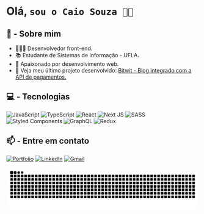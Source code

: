 # Olá, ```sou o Caio Souza 👋🏻 ```

## 📝 - Sobre mim
- 👨🏽‍💻 Desenvolvedor front-end.
- 📚 Estudante de Sistemas de Informação - UFLA.
- 💙 Apaixonado por desenvolvimento web.
- 🔧 Veja meu último projeto desenvolvido: [Bitwit - Blog integrado com a API de pagamentos.](https://github.com/souzzs/bitwit)

## 💻 - Tecnologias
![JavaScript](https://img.shields.io/badge/javascript-%23323330.svg?style=for-the-badge&logo=javascript&logoColor=%23F7DF1E)
![TypeScript](https://img.shields.io/badge/typescript-%23007ACC.svg?style=for-the-badge&logo=typescript&logoColor=white)
![React](https://img.shields.io/badge/react-%2320232a.svg?style=for-the-badge&logo=react&logoColor=%2361DAFB)
![Next JS](https://img.shields.io/badge/Next-black?style=for-the-badge&logo=next.js&logoColor=white)
![SASS](https://img.shields.io/badge/SASS-hotpink.svg?style=for-the-badge&logo=SASS&logoColor=white)
![Styled Components](https://img.shields.io/badge/styled--components-DB7093?style=for-the-badge&logo=styled-components&logoColor=white) 
![GraphQL](https://img.shields.io/badge/-GraphQL-E10098?style=for-the-badge&logo=graphql&logoColor=white) 
![Redux](https://img.shields.io/badge/redux-%23593d88.svg?style=for-the-badge&logo=redux&logoColor=white)

## 📫 - Entre em contato
[![Portfolio](https://img.shields.io/badge/Portfolio-%23000000.svg?style=for-the-badge&logo=firefox&logoColor=#FF7139)](https://portfolio-souzzs.vercel.app/)
[![LinkedIn](https://img.shields.io/badge/-LinkedIn-%230077B5?style=for-the-badge&logo=linkedin&logoColor=white)](https://www.linkedin.com/in/souzzs/)
[![Gmail](https://img.shields.io/badge/-Gmail-%23333?style=for-the-badge&logo=gmail&logoColor=white)](mailto:souzsdev@gmail.com)

![Snake animation](https://github.com/souzzs/souzzs/blob/output/github-contribution-grid-snake.svg)
